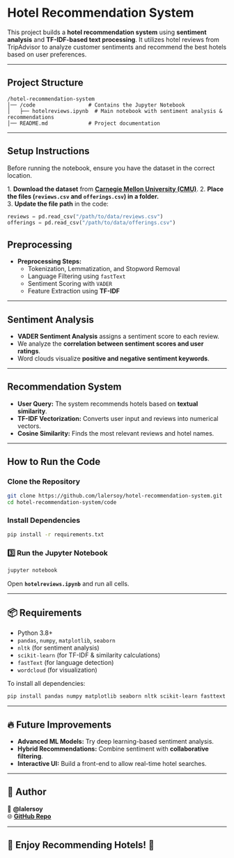 # Hotel Recommendation System

This project builds a **hotel recommendation system** using **sentiment analysis** and **TF-IDF-based text processing**. It utilizes hotel reviews from TripAdvisor to analyze customer sentiments and recommend the best hotels based on user preferences.

---

## Project Structure
```
/hotel-recommendation-system
│── /code                 # Contains the Jupyter Notebook
│   ├── hotelreviews.ipynb  # Main notebook with sentiment analysis & recommendations
│── README.md             # Project documentation
```

---

## Setup Instructions

Before running the notebook, ensure you have the dataset in the correct location.

1️. **Download the dataset** from **[Carnegie Mellon University (CMU)](https://www.cs.cmu.edu/~jiweil/html/hotel-review.html)**.
2️. **Place the files (`reviews.csv` and `offerings.csv`) in a folder.**  
3️. **Update the file path** in the code:
   ```python
   reviews = pd.read_csv("/path/to/data/reviews.csv")
   offerings = pd.read_csv("/path/to/data/offerings.csv")
```
## Preprocessing
- **Preprocessing Steps:**
  - Tokenization, Lemmatization, and Stopword Removal
  - Language Filtering using `fastText`
  - Sentiment Scoring with `VADER`
  - Feature Extraction using **TF-IDF**

---

## Sentiment Analysis
- **VADER Sentiment Analysis** assigns a sentiment score to each review.
- We analyze the **correlation between sentiment scores and user ratings**.
- Word clouds visualize **positive and negative sentiment keywords**.

---

## Recommendation System
- **User Query:** The system recommends hotels based on **textual similarity**.
- **TF-IDF Vectorization:** Converts user input and reviews into numerical vectors.
- **Cosine Similarity:** Finds the most relevant reviews and hotel names.

---

## How to Run the Code
### **Clone the Repository**
```bash
git clone https://github.com/lalersoy/hotel-recommendation-system.git
cd hotel-recommendation-system/code
```
### **Install Dependencies**
```bash
pip install -r requirements.txt
```
### 3️⃣ **Run the Jupyter Notebook**
```bash
jupyter notebook
```
Open **`hotelreviews.ipynb`** and run all cells.

---

## 📦 Requirements
- Python 3.8+
- `pandas`, `numpy`, `matplotlib`, `seaborn`
- `nltk` (for sentiment analysis)
- `scikit-learn` (for TF-IDF & similarity calculations)
- `fastText` (for language detection)
- `wordcloud` (for visualization)

To install all dependencies:
```bash
pip install pandas numpy matplotlib seaborn nltk scikit-learn fasttext wordcloud
```

---

## 🔥 Future Improvements
- **Advanced ML Models:** Try deep learning-based sentiment analysis.
- **Hybrid Recommendations:** Combine sentiment with **collaborative filtering**.
- **Interactive UI:** Build a front-end to allow real-time hotel searches.

---

## 📌 Author
👤 **@lalersoy**  
🌐 **[GitHub Repo](https://github.com/lalersoy/hotel-recommendation-system)**  

---

## 🎉 Enjoy Recommending Hotels! 🚀

